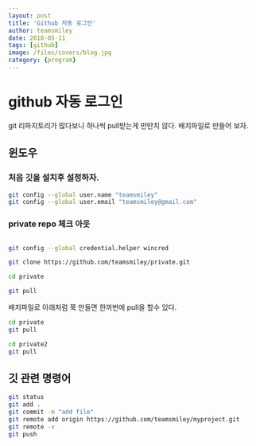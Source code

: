 ```yaml
---
layout: post
title: 'Github 자동 로그인' 
author: teamsmiley 
date: 2018-05-11
tags: [github]
image: /files/covers/blog.jpg
category: {program}
---
```


# github 자동 로그인 

git 리파지토리가 많다보니 하나씩 pull받는게 만만치 않다. 배치파일로 만들어 보자.

## 윈도우

### 처음 깃을 설치후 설정하자. 

```bash
git config --global user.name "teamsmiley"
git config --global user.email "teamsmiley@gmail.com"
```

### private repo 체크 아웃 

```bash

git config --global credential.helper wincred

git clone https://github.com/teamsmiley/private.git

cd private

git pull

```

배치파일로 아래처럼 쭉 만들면 한꺼번에 pull을 할수 있다. 

```bash
cd private
git pull

cd private2
git pull
```

## 깃 관련 명령어
```bash 
git status
git add . 
git commit -m "add file"
git remote add origin https://github.com/teamsmiley/myproject.git
git remote -v
git push
```

